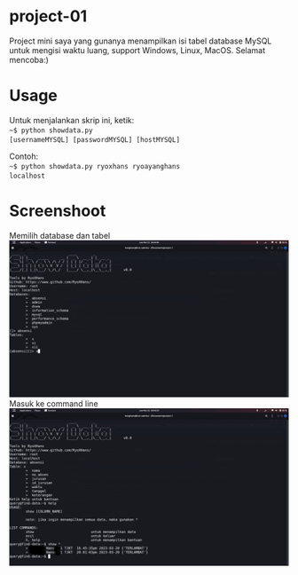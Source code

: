 # project-01
Project mini saya yang gunanya menampilkan isi tabel database MySQL untuk mengisi waktu luang, support Windows, Linux, MacOS. Selamat mencoba:)

# Usage
Untuk menjalankan skrip ini, ketik:<br>
<code>~$ python showdata.py [usernameMYSQL] [passwordMYSQL] [hostMYSQL]</code>

Contoh:<br>
<code>~$ python showdata.py ryoxhans ryoayanghans localhost</code>

# Screenshoot
Memilih database dan tabel<br>
![screenshoot1.png](https://github.com/RyoXHans/project-01/blob/main/screenshoot1.png?raw=true)
<br>
Masuk ke command line<br>
![screenshoot2.png](https://github.com/RyoXHans/project-01/blob/main/screenshoot2.png?raw=true)
